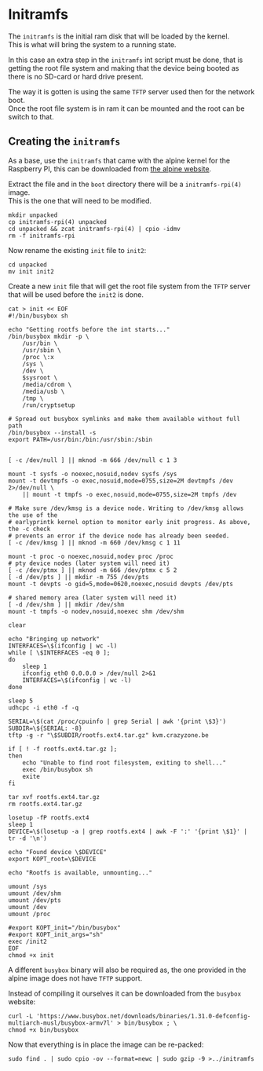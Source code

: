 # Initramfs

The `initramfs` is the initial ram disk that will be loaded by the kernel.  
This is what will bring the system to a running state.  

In this case an extra step in the `initramfs` int script must be done, that is getting the root file system and making that the device being booted as there is no SD-card or hard drive present.  

The way it is gotten is using the same `TFTP` server used then for the network boot.  
Once the root file system is in ram it can be mounted and the root can be switch to that.

## Creating the `initramfs`

As a base, use the `initramfs` that came with the alpine kernel for the Raspberry PI, this can be downloaded from [the alpine website](https://www.alpinelinux.org/downloads/).  

Extract the file and in the `boot` directory there will be a `initramfs-rpi(4)` image.  
This is the one that will need to be modified.  

```console
mkdir unpacked
cp initramfs-rpi(4) unpacked
cd unpacked && zcat initramfs-rpi(4) | cpio -idmv
rm -f initramfs-rpi
```

Now rename the existing `init` file to `init2`:

```console
cd unpacked
mv init init2
```

Create a new `init` file that will get the root file system from the `TFTP` server that will be used before the `init2` is done.  

```console
cat > init << EOF
#!/bin/busybox sh

echo "Getting rootfs before the int starts..."
/bin/busybox mkdir -p \
    /usr/bin \
    /usr/sbin \
    /proc \:x
    /sys \
    /dev \
    $sysroot \
	/media/cdrom \
    /media/usb \
    /tmp \
    /run/cryptsetup

# Spread out busybox symlinks and make them available without full path
/bin/busybox --install -s
export PATH=/usr/bin:/bin:/usr/sbin:/sbin


[ -c /dev/null ] || mknod -m 666 /dev/null c 1 3

mount -t sysfs -o noexec,nosuid,nodev sysfs /sys
mount -t devtmpfs -o exec,nosuid,mode=0755,size=2M devtmpfs /dev 2>/dev/null \
	|| mount -t tmpfs -o exec,nosuid,mode=0755,size=2M tmpfs /dev

# Make sure /dev/kmsg is a device node. Writing to /dev/kmsg allows the use of the
# earlyprintk kernel option to monitor early init progress. As above, the -c check
# prevents an error if the device node has already been seeded.
[ -c /dev/kmsg ] || mknod -m 660 /dev/kmsg c 1 11

mount -t proc -o noexec,nosuid,nodev proc /proc
# pty device nodes (later system will need it)
[ -c /dev/ptmx ] || mknod -m 666 /dev/ptmx c 5 2
[ -d /dev/pts ] || mkdir -m 755 /dev/pts
mount -t devpts -o gid=5,mode=0620,noexec,nosuid devpts /dev/pts

# shared memory area (later system will need it)
[ -d /dev/shm ] || mkdir /dev/shm
mount -t tmpfs -o nodev,nosuid,noexec shm /dev/shm

clear

echo "Bringing up network"
INTERFACES=\$(ifconfig | wc -l)
while [ \$INTERFACES -eq 0 ];
do
    sleep 1
    ifconfig eth0 0.0.0.0 > /dev/null 2>&1
    INTERFACES=\$(ifconfig | wc -l)
done

sleep 5
udhcpc -i eth0 -f -q

SERIAL=\$(cat /proc/cpuinfo | grep Serial | awk '{print \$3}')
SUBDIR=\${SERIAL: -8}
tftp -g -r "\$SUBDIR/rootfs.ext4.tar.gz" kvm.crazyzone.be

if [ ! -f rootfs.ext4.tar.gz ];
then
    echo "Unable to find root filesystem, exiting to shell..."
    exec /bin/busybox sh
    exite
fi

tar xvf rootfs.ext4.tar.gz
rm rootfs.ext4.tar.gz

losetup -fP rootfs.ext4
sleep 1
DEVICE=\$(losetup -a | grep rootfs.ext4 | awk -F ':' '{print \$1}' | tr -d '\n')

echo "Found device \$DEVICE"
export KOPT_root=\$DEVICE

echo "Rootfs is available, unmounting..."

umount /sys
umount /dev/shm
umount /dev/pts
umount /dev
umount /proc

#export KOPT_init="/bin/busybox"
#export KOPT_init_args="sh"
exec /init2
EOF
chmod +x init
```

A different `busybox` binary will also be required as, the one provided in the alpine image does not have `TFTP` support.

Instead of compiling it ourselves it can be downloaded from the `busybox` website:

```console
curl -L 'https://www.busybox.net/downloads/binaries/1.31.0-defconfig-multiarch-musl/busybox-armv7l' > bin/busybox ; \
chmod +x bin/busybox
```

Now that everything is in place the image can be re-packed:

```console
sudo find . | sudo cpio -ov --format=newc | sudo gzip -9 >../initramfs 
```
